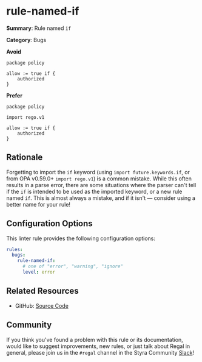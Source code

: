 # rule-named-if

**Summary**: Rule named `if`

**Category**: Bugs

**Avoid**
```rego
package policy

allow := true if {
    authorized
}
```

**Prefer**
```rego
package policy

import rego.v1

allow := true if {
    authorized
}
```

## Rationale

Forgetting to import the `if` keyword (using `import future.keywords.if`, or from OPA v0.59.0+ `import rego.v1`) is a
common mistake. While this often results in a parse error, there are some situations where the parser can't tell if the
`if` is intended to be used as the imported keyword, or a new rule named `if`. This is almost always a mistake, and if
it isn't — consider using a better name for your rule!

## Configuration Options

This linter rule provides the following configuration options:

```yaml
rules:
  bugs:
    rule-named-if:
      # one of "error", "warning", "ignore"
      level: error
```

## Related Resources

- GitHub: [Source Code](https://github.com/StyraInc/regal/blob/main/bundle/regal/rules/bugs/rule-named-if/rule_named_if.rego)

## Community

If you think you've found a problem with this rule or its documentation, would like to suggest improvements, new rules,
or just talk about Regal in general, please join us in the `#regal` channel in the Styra Community
[Slack](https://communityinviter.com/apps/styracommunity/signup)!
